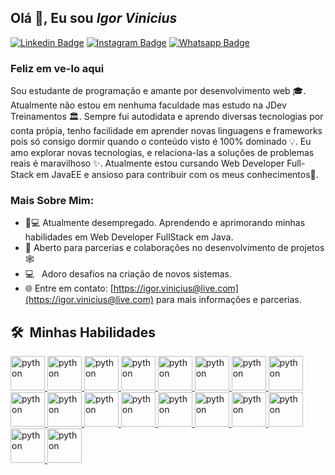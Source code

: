 ## Olá 👋, Eu sou <i>Igor Vinicius</i>



<a href="https://www.linkedin.com/in/igorvj/">![Linkedin Badge](https://img.shields.io/badge/LinkedIn-0077B5?style=for-the-badge&logo=linkedin&logoColor=white)</a>
<a href="https://www.instagram.com/igor.vj/">![Instagram Badge](https://img.shields.io/badge/Instagram-E4405F?style=for-the-badge&logo=instagram&logoColor=white)</a>
<a href="https://github.com/utrmliha">![Whatsapp Badge](https://img.shields.io/badge/GitHub-100000?style=for-the-badge&logo=github&logoColor=white)</a>

### Feliz em ve-lo aqui

Sou estudante de programação e amante por desenvolvimento web 🎓. Atualmente não estou em nenhuma faculdade mas estudo na JDev Treinamentos 🏛. Sempre fui autodidata e aprendo diversas tecnologias por conta própia, tenho facilidade em aprender novas linguagens e frameworks pois só consigo dormir quando o conteúdo visto é 100% dominado 💡. Eu amo explorar novas tecnologias, e relaciona-las a soluções de problemas reais é maravilhoso ✨. Atualmente estou cursando Web Developer Full-Stack em JavaEE e ansioso para contribuir com os meus conhecimentos👀.

### Mais Sobre Mim:

- 👨💻 Atualmente desempregado. Aprendendo e aprimorando minhas habilidades em Web Developer FullStack em Java.
- 🤝 Aberto para parcerias e colaborações no desenvolvimento de projetos 🕸️
- 💻 &nbsp; Adoro desafios na criação de novos sistemas.
- 🌐 Entre em contato: [https://igor.vinicius@live.com](https://igor.vinicius@live.com) para mais informações e parcerias.

<h2> 🛠 &nbsp;Minhas Habilidades</h2>

<a href="#">
    <img src="https://i.postimg.cc/14gpxDrF/java-ee.png" alt="python" width="55" height="55"/>
</a>
<a href="#">
    <img src="https://i.postimg.cc/5NJQqdzJ/Sem-T-tulo-1.png" alt="python" width="55" height="55"/>
</a>
<a href="#">
    <img src="https://i.postimg.cc/YCWcpVX4/JSP.png" alt="python" width="55" height="55"/>
</a>
<a href="#">
    <img src="https://i.postimg.cc/Df4jtsm6/jquery.png" alt="python" width="55" height="55"/>
</a>
<a href="#">
    <img src="https://i.postimg.cc/HWr4rggk/ajax.png" alt="python" width="55" height="55"/>
</a>
<a href="#">
    <img src="https://i.postimg.cc/4KMrWz15/Json.png" alt="python" width="55" height="55"/>
</a>
<a href="#">
    <img src="https://neumanlab.com/wp-content/uploads/2020/07/Java-server-Faces.png" alt="python" width="55" height="55"/>
</a>
<a href="#">
    <img src="https://fernandofranzini.files.wordpress.com/2018/03/hibernate2.png?w=705" alt="python" width="55" height="55"/>
<a href="#">
    <img src="https://i.postimg.cc/zVtpwq7w/html5.png" alt="python" width="55" height="55"/>
</a>
<a href="#">
    <img src="https://i.postimg.cc/jDDcZB3p/Java-Script.png" alt="python" width="55" height="55"/>
</a>
<a href="#">
    <img src="https://i.postimg.cc/3dJnDkXJ/css3.png" alt="python" width="55" height="55"/>
</a>
<a href="#">
    <img src="https://i.postimg.cc/CZd3Cvb5/bootstrap.png" alt="python" width="55" height="55"/>
</a>
<a href="#">
    <img src="https://i.postimg.cc/gkkpVNgj/Postgresql.png" alt="python" width="55" height="55"/>
</a>
<a href="#">
    <img src="https://i.postimg.cc/vHDj8jPr/tomcat.png" alt="python" width="55" height="55"/>
</a>
<a href="#">
    <img src="https://i.postimg.cc/zfN0hPkP/subversion.png" alt="python" width="55" height="55"/>
</a>
<a href="#">
    <img src="https://i.postimg.cc/MZnNqN3y/eclipse.png" alt="python" width="55" height="55"/>
</a>
<a href="#">
    <img src="https://i.postimg.cc/0MtjrXGf/vegas.png" alt="python" width="55" height="55"/>
</a>
<a href="#">
    <img src="https://i.postimg.cc/sQf1jCWx/photoshop.png" alt="python" width="55" height="55"/>
</a>
